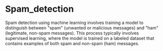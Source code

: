 # Spam_detection
Spam detection using machine learning involves training a model to distinguish between "spam" (unwanted or malicious messages) and "ham" (legitimate, non-spam messages). This process typically involves supervised learning, where the model is trained on a labeled dataset that contains examples of both spam and non-spam (ham) messages.
